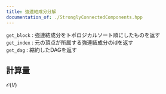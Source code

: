 ```yaml
---
title: 強連結成分分解
documentation_of: ./StronglyConnectedComponents.hpp
---
```

`get_block` : 強連結成分をトポロジカルソート順にしたものを返す \
`get_index` : 元の頂点が所属する強連結成分のidを返す \
`get_dag`   : 縮約したDAGを返す
## 計算量
$\mathcal{O}(V)$
